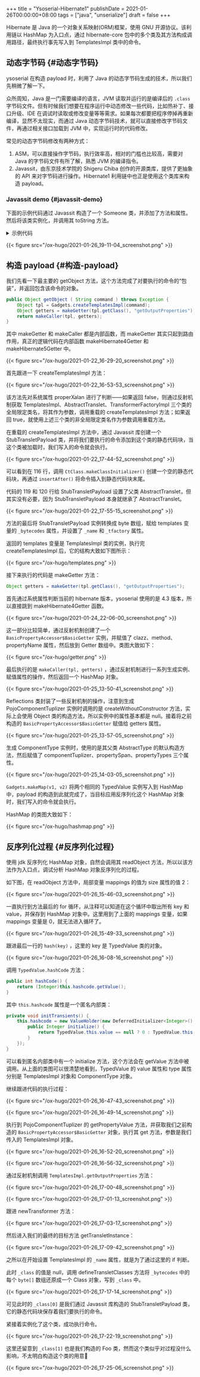 +++
title = "Ysoserial-Hibernate1"
publishDate = 2021-01-26T00:00:00+08:00
tags = ["java", "unserialize"]
draft = false
+++

Hibernate 是 Java 的一个对象关系映射(ORM)框架，使用 GNU 开源协议。该利用链以 HashMap 为入口点，通过 hibernate-core 包中的多个类及其方法构成调用路径，最终执行事先写入到 TemplatesImpl 类中的命令。

<!--more-->


## 动态字节码 {#动态字节码}

ysoserial 在构造 payload 时，利用了 Java 的动态字节码生成的技术，所以我们先稍微了解一下。

众所周知，Java 是一门需要编译的语言，JVM 读取并运行的是编译后的 `.class` 字节码文件。但有时候我们想要在程序运行中动态修改一些代码，比如热补丁、接口升级、IDE 在调试时读取或修改变量等等需求。如果每次都要把程序停掉再重新编译，显然不太现实，而通过 Java 动态字节码技术，就可以直接修改字节码文件，再通过相关接口加载到 JVM 中，实现运行时的代码修改。

常见的动态字节码修改有两种方式：

1.  ASM，可以直接操作字节码，执行效率高，相对的门槛也比较高，需要对 Java 的字节码文件有所了解，熟悉 JVM 的编译指令。
2.  Javassit，由东京技术学院的 Shigeru Chiba 创作的开源类库，提供了更抽象的 API 来对字节码进行操作。Hibernate1 利用链中也正是使用这个类库来构造 payload。


### Javassit demo {#javassit-demo}

下面的示例代码通过 Javassit 构造了一个 Someone 类，并添加了方法和属性。然后将该类实例化，并调用其 toString 方法。

<details>
<summary>
示例代码
</summary>
<p class="details">

```java
import javassist.*;
import java.lang.reflect.Constructor;
import java.lang.reflect.InvocationTargetException;
import java.lang.reflect.Method;

public class demo {
    public static void main(String[] args) {
        ClassPool classPool = ClassPool.getDefault();

        //定义Someone类
        CtClass ccSomeone = classPool.makeClass("Someone");

        try {
            //定义成员变量name
            CtClass fieldType = classPool.get("java.lang.String");
            CtField cfName = new CtField(fieldType, "name", ccSomeone);
            cfName.setModifiers(Modifier.PRIVATE);  //用private修饰name
            ccSomeone.addField(cfName, CtField.Initializer.constant("init"));  //添加name到Someone中，初始值为init

            //定义构造方法
            CtClass[] parameters = new CtClass[]{classPool.get("java.lang.String")};  //参数为String类型
            CtConstructor constructor = new CtConstructor(parameters, ccSomeone);
            String body = "{this.name=$1;}";  //方法体，$1表示的第一个参数
            constructor.setBody(body);
            ccSomeone.addConstructor(constructor);  //设置为Someone的构造方法

            //setName和getName方法
            ccSomeone.addMethod(CtNewMethod.setter("setName",cfName));
            ccSomeone.addMethod(CtNewMethod.getter("getName",cfName));

            //toString 方法
            CtClass returnType = classPool.get("java.lang.String");  //返回类型为 String
            String methodName = "toString";
            CtMethod cmToString = new CtMethod(returnType, methodName, null, ccSomeone);
            cmToString.setModifiers(Modifier.PUBLIC);  //用 public 修饰
            String methodBody = "{return \"My name is \"+$0.name;}";  //方法体，$0 表示 this
            cmToString.setBody(methodBody);
            ccSomeone.addMethod(cmToString);

            //获取 Someone 类的实例，设置 name 属性，调用 toString 方法
            Class clazz = ccSomeone.toClass();
            Constructor cons = clazz.getConstructor(String.class);
            Object someone = cons.newInstance("zrquan");  //通过构造方法设置 name
            Method toString = clazz.getMethod("toString");
            System.out.println(toString.invoke(someone));
        } catch (NotFoundException | CannotCompileException | NoSuchMethodException e) {
            e.printStackTrace();
        } catch (IllegalAccessException e) {
            e.printStackTrace();
        } catch (InstantiationException e) {
            e.printStackTrace();
        } catch (InvocationTargetException e) {
            e.printStackTrace();
        }
    }
}
```
</p>
</details>

{{< figure src="/ox-hugo/2021-01-26_19-11-04_screenshot.png" >}}


## 构造 payload {#构造-payload}

我们先看一下最主要的 getObject 方法，这个方法完成了对要执行的命令的“包装”，并返回包含该命令的对象。

```java
public Object getObject ( String command ) throws Exception {
    Object tpl = Gadgets.createTemplatesImpl(command);
    Object getters = makeGetter(tpl.getClass(), "getOutputProperties");
    return makeCaller(tpl, getters);
}
```

其中 makeGetter 和 makeCaller 都是内部函数，而 makeGetter 其实只起到路由作用，真正的逻辑代码在内部函数 makeHibernate4Getter 和 makeHibernate5Getter 中。

{{< figure src="/ox-hugo/2021-01-22_16-29-20_screenshot.png" >}}

首先跟进一下 createTemplatesImpl 方法：

{{< figure src="/ox-hugo/2021-01-22_16-53-53_screenshot.png" >}}

该方法先对系统属性 properXalan 进行了判断——如果返回 false，则通过反射机制获取
TemplatesImpl、AbstractTranslet、TransformerFactoryImpl 三个类的全局限定类名，将其作为参数，调用重载的 createTemplatesImpl 方法；如果返回 true，就使用上述三个类的非全局限定类名作为参数调用重载方法。

在重载的 createTemplatesImpl 方法中，通过 Javassit 库创建一个 StubTransletPayload 类，并将我们要执行的命令添加到这个类的静态代码块，当这个类被加载时，我们写入的命令就会执行。

{{< figure src="/ox-hugo/2021-01-22_17-44-52_screenshot.png" >}}

可以看到在 116 行，调用 `CtClass.makeClassInitializer()` 创建一个空的静态代码块，再通过 `insertAfter()` 将命令插入到静态代码块末尾。

代码的 119 和 120 行给 StubTransletPayload 设置了父类 AbstractTranslet，但其实没有必要，因为 StubTransletPayload 本身就继承了 AbstractTranslet。

{{< figure src="/ox-hugo/2021-01-22_17-55-15_screenshot.png" >}}

方法的最后将 StubTransletPayload 实例转换成 byte 数组，赋给 templates 变量的 `_bytecodes` 属性，并设置了 `_name` 和 `_tfactory` 属性。

返回的 templates 变量是 TemplatesImpl 类的实例，执行完 createTemplatesImpl 后，它的结构大致如下图所示：

{{< figure src="/ox-hugo/templates.png" >}}

接下来执行的代码是 makeGetter 方法：

```java
Object getters = makeGetter(tpl.getClass(), "getOutputProperties");
```

首先通过系统属性判断当前的 hibernate 版本，ysoserial 使用的是 4.3 版本，所以直接跳到 makeHibernate4Getter 函数。

{{< figure src="/ox-hugo/2021-01-24_22-06-00_screenshot.png" >}}

这一部分比较简单，通过反射机制创建了一个 `BasicPropertyAccessor$BasicGetter` 实例，并赋值了 clazz、method、propertyName 属性，然后放到 Getter 数组中。类图大致如下：

{{< figure src="/ox-hugo/getter.png" >}}

最后执行的是 `makeCaller(tpl, getters)` ，通过反射机制进行一系列生成实例、赋值属性的操作，然后返回一个 HashMap 对象。

{{< figure src="/ox-hugo/2021-01-25_13-50-41_screenshot.png" >}}

Reflections 类封装了一些反射机制的操作，注意到生成 PojoComponentTuplizer 实例时调用的是 createWithoutConstructor 方法，实际上会使用 Object 类的构造方法，所以实例中的属性基本都是 null。接着将之前构造的 `BasicPropertyAccessor$BasicGetter` 赋值给 getters 属性。

{{< figure src="/ox-hugo/2021-01-25_13-57-05_screenshot.png" >}}

生成 ComponentType 实例时，使用的是其父类 AbstractType 的默认构造方法，然后赋值了 componentTuplizer、propertySpan、propertyTypes 三个属性。

{{< figure src="/ox-hugo/2021-01-25_14-03-05_screenshot.png" >}}

`Gadgets.makeMap(v1, v2)` 将两个相同的 TypedValue 实例写入到 HashMap 中，payload 的构造到此就完成了，当目标应用反序列化这个 HashMap 对象时，我们写入的命令就会执行。

HashMap 的类图大致如下：

{{< figure src="/ox-hugo/hashmap.png" >}}


## 反序列化过程 {#反序列化过程}

使用 jdk 反序列化 HashMap 对象，自然会调用其 readObject 方法，所以以该方法作为入口点，调试分析 HashMap 对象反序列化的过程。

如下图，在 readObject 方法中，局部变量 mappings 的值为 size 属性的值 2：

{{< figure src="/ox-hugo/2021-01-26_15-46-03_screenshot.png" >}}

一直执行到方法最后的 for 循环，从注释可以知道在这个循环中取出所有 key 和 value，并保存到 HashMap 对象中。这里用到了上面的 mappings 变量，如果 mappings 变量是 0，就无法进入循环了。

{{< figure src="/ox-hugo/2021-01-26_15-49-33_screenshot.png" >}}

跟进最后一行的 `hash(key)` ，这里的 key 是 TypedValue 类的对象。

{{< figure src="/ox-hugo/2021-01-26_16-08-16_screenshot.png" >}}

调用 `TypedValue.hashCode` 方法：

```java
public int hashCode() {
    return (Integer)this.hashcode.getValue();
}
```

其中 `this.hashcode` 属性是一个匿名内部类：

```java
private void initTransients() {
    this.hashcode = new ValueHolder(new DeferredInitializer<Integer>() {
        public Integer initialize() {
            return TypedValue.this.value == null ? 0 : TypedValue.this.type.getHashCode(TypedValue.this.value);
        }
    });
}
```

可以看到匿名内部类中有一个 initialize 方法，这个方法会在 getValue 方法中被调用。从上面的类图可以很清楚地看到，TypedValue 的 value 属性和 type 属性分别是 TemplatesImpl 对象和 ComponentType 对象。

继续跟进代码的执行过程：

{{< figure src="/ox-hugo/2021-01-26_16-47-43_screenshot.png" >}}

{{< figure src="/ox-hugo/2021-01-26_16-49-14_screenshot.png" >}}

执行到 PojoComponentTuplizer 的 getPropertyValue 方法，并获取我们之前构造的 `BasicPropertyAccessor$BasicGetter` 对象，执行其 get 方法，参数是我们传入的 TemplatesImpl 对象。

{{< figure src="/ox-hugo/2021-01-26_16-52-20_screenshot.png" >}}

{{< figure src="/ox-hugo/2021-01-26_16-56-32_screenshot.png" >}}

通过反射机制调用 `TemplatesImpl.getOutputProperties` 方法：

{{< figure src="/ox-hugo/2021-01-26_17-00-48_screenshot.png" >}}

{{< figure src="/ox-hugo/2021-01-26_17-01-13_screenshot.png" >}}

跟进 newTransformer 方法：

{{< figure src="/ox-hugo/2021-01-26_17-03-17_screenshot.png" >}}

然后进入我们的最终的目标方法 getTransletInstance：

{{< figure src="/ox-hugo/2021-01-26_17-09-42_screenshot.png" >}}

之所以在开始设置 TemplatesImpl 的 `_name` 属性，就是为了通过这里的 if 判断。

此时 `_class` 的值是 null，调用 defineTransletClasses 方法将 `_bytecodes` 中的每个 `byte[]` 数组还原成一个 Class 对象，写到 `_class` 中。

{{< figure src="/ox-hugo/2021-01-26_17-17-14_screenshot.png" >}}

可见此时的 `_class[0]` 是我们通过 Javassit 库构造的 StubTransletPayload 类，它的静态代码块保存着我们要执行的命令。

紧接着实例化了这个类，成功执行命令。

{{< figure src="/ox-hugo/2021-01-26_17-22-19_screenshot.png" >}}

这里还留意到 `_class[1]` 也是我们构造的 Foo 类，然而这个类似乎对过程没什么影响，不太明白构造这个类的用意🤔

{{< figure src="/ox-hugo/2021-01-26_17-25-06_screenshot.png" >}}

